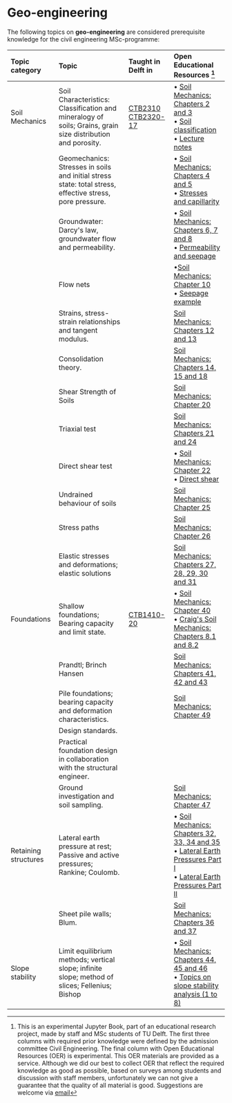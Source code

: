 # Geo-engineering

The following topics on **geo-engineering** are considered prerequisite knowledge for the civil engineering MSc-programme:

|Topic category|Topic   |Taught in Delft in  | Open Educational Resources [^1] |
|:------|:-------------|:------------------|:---------------------------|
| Soil Mechanics       | Soil Characteristics: Classification and mineralogy of soils; Grains, grain size distribution and porosity.                                                                                                                             | [CTB2310](https://studiegids.tudelft.nl/a101_displayCourse.do?course_id=58427)  [CTB2320-17](https://studiegids.tudelft.nl/a101_displayCourse.do?course_id=58428) | • [Soil Mechanics: Chapters 2 and 3](https://geo.verruijt.net/software/SoilMechBook2012.pdf) <br>• [Soil classification](https://www.geoengineer.org/storage/education/10/general_file_collection/7906/siva-classification.pdf) <br>• [Lecture notes](https://ocw.mit.edu/courses/1-361-advanced-soil-mechanics-fall-2004/resources/part_ii_1/)
|                      | Geomechanics: Stresses in soils and initial stress state: total stress, effective stress, pore pressure.                                                                                                                                        |                                 |• [Soil Mechanics: Chapters 4 and 5](https://geo.verruijt.net/software/SoilMechBook2012.pdf) <br>• [Stresses and capillarity](https://www.geoengineer.org/storage/education/10/general_file_collection/7625/1557730982-siva-effstress.pdf)         
|                      | Groundwater: Darcy's law, groundwater flow and permeability.                                                                                                                                        |                                 |• [Soil Mechanics: Chapters 6, 7 and 8](https://geo.verruijt.net/software/SoilMechBook2012.pdf) <br>• [Permeability and seepage](https://www.geoengineer.org/storage/education/10/general_file_collection/7905/siva-seepage.pdf)
|              | Flow nets                                                                                     |                                 |•[Soil Mechanics: Chapter 10](https://geo.verruijt.net/software/SoilMechBook2012.pdf)<br>• [Seepage example](https://www.youtube.com/watch?v=wVDl-kIuKgo)
|              | Strains, stress-strain relationships and tangent modulus.                                                                                     |                                 |[Soil Mechanics: Chapters 12 and 13](https://geo.verruijt.net/software/SoilMechBook2012.pdf)
|               | Consolidation theory.                                                                                     |                                 |[Soil Mechanics: Chapters 14, 15 and 18](https://geo.verruijt.net/software/SoilMechBook2012.pdf)
|                      | Shear Strength of Soils|                                 |[Soil Mechanics: Chapter 20](https://geo.verruijt.net/software/SoilMechBook2012.pdf)
|                       | Triaxial test |                                 |[Soil Mechanics: Chapters 21 and 24](https://geo.verruijt.net/software/SoilMechBook2012.pdf)
|                       | Direct shear test |                                 |• [Soil Mechanics: Chapter 22](https://geo.verruijt.net/software/SoilMechBook2012.pdf)<br>• [Direct shear](https://www.geoengineer.org/education/laboratory-testing/direct-shear-test)
|                       | Undrained behaviour of soils |                                 |[Soil Mechanics: Chapter 25](https://geo.verruijt.net/software/SoilMechBook2012.pdf)
|                       | Stress paths |                                 |[Soil Mechanics: Chapter 26](https://geo.verruijt.net/software/SoilMechBook2012.pdf)
|                       | Elastic stresses and deformations; elastic solutions|                                 |[Soil Mechanics: Chapters 27, 28, 29, 30 and 31](https://geo.verruijt.net/software/SoilMechBook2012.pdf)
|Foundations          | Shallow foundations; Bearing capacity and limit state.                                                                                                                                                                                                          |[CTB1410-20](https://studiegids.tudelft.nl/a101_displayCourse.do?course_id=58366)                                |• [Soil Mechanics: Chapter 40](https://geo.verruijt.net/software/SoilMechBook2012.pdf) <br>• [Craig's Soil Mechanics: Chapters 8.1 and 8.2]( https://wp.kntu.ac.ir/fz_kalantary/Source/Soil%20Mech%20I/Craig's%20Soil%20Mechanics.pdf)
|                      | Prandtl; Brinch Hansen                                                                                                                                                                                                         |                                 |[Soil Mechanics: Chapters 41, 42 and 43](https://geo.verruijt.net/software/SoilMechBook2012.pdf)
|                        | Pile foundations; bearing capacity and deformation characteristics.                                                                                                                                                                                                                 |                                 |[Soil Mechanics: Chapter 49](https://geo.verruijt.net/software/SoilMechBook2012.pdf)
|                      | Design standards.                                                                                                                                                                             |                                 |
|                      | Practical foundation design in collaboration with the structural engineer.                                                                                                                                                                                |                                 |
|                      | Ground investigation and soil sampling.                                                                                                                                                                                                                        |                                 |[Soil Mechanics: Chapter 47](https://geo.verruijt.net/software/SoilMechBook2012.pdf)
| Retaining structures | Lateral earth pressure at rest; Passive and active pressures; Rankine; Coulomb.                                                                                                                                 |                                 |• [Soil Mechanics: Chapters 32, 33, 34 and 35](https://geo.verruijt.net/software/SoilMechBook2012.pdf) <br>• [Lateral Earth Pressures Part I](https://www.youtube.com/watch?v=gxsKH5zRWVI) <br>• [Lateral Earth Pressures Part II](https://www.youtube.com/watch?v=BykNEk_EEoQ)
|  | Sheet pile walls; Blum.                                                                                                                                 |                                 |[Soil Mechanics: Chapters 36 and 37](https://geo.verruijt.net/software/SoilMechBook2012.pdf)
| Slope stability      | Limit equilibrium methods; vertical slope; infinite slope; method of slices; Fellenius; Bishop                                                                                                                                          |                                 |• [Soil Mechanics: Chapters 44, 45 and 46](https://geo.verruijt.net/software/SoilMechBook2012.pdf) <br>• [Topics on slope stability analysis (1 to 8)](https://www.geoengineer.org/education/slope-stability/introduction-to-slope-stability)


[^1]: This is an experimental Jupyter Book, part of an educational research project, made by staff and MSc students of TU Delft. The first three columns with required prior knowledge were defined by the admission committee Civil Engineering. The final column with Open Educational Resources (OER) is experimental. This OER materials are provided as a service. Although we did our best to collect OER that reflect the required knowledge as good as possible, based on surveys among students and discussion with staff members, unfortunately we can not give a guarantee that the quality of all material is good. Suggestions are welcome via [email](mailto:h.r.schipper@tudelft.nl?subject=pre-for-cem-suggestions)
